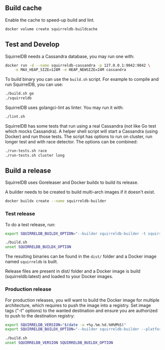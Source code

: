 ## Build cache

Enable the cache to speed-up build and lint.
```sh
docker volume create squirreldb-buildcache
```

## Test and Develop

SquirrelDB needs a Cassandra database, you may run one with:

```sh
docker run -d --name squirreldb-cassandra -p 127.0.0.1:9042:9042 \
    -e MAX_HEAP_SIZE=128M -e HEAP_NEWSIZE=24M cassandra
```

To build binary you can use the `build.sh` script. For example to
compile and run SquirrelDB, you can use:

```sh
./build.sh go
./squirreldb
```

SquirrelDB uses golangci-lint as linter. You may run it with:
```sh
./lint.sh
```

SquirrelDB has some tests that run using a real Cassandra (not like Go test which
mocks Cassandra). A helper shell script will start a Cassandra (using Docker) and run
those tests.
The script has options to run on cluster, run longer test and with race detector. 
The options can be combined:
```sh
./run-tests.sh race
./run-tests.sh cluster long
```

## Build a release

SquirrelDB uses Goreleaser and Docker buildx to build its release.

A builder needs to be created to build multi-arch images if it doesn't exist.
```sh
docker buildx create --name squirreldb-builder
```

### Test release

To do a test release, run:
```sh
export SQUIRRELDB_BUILDX_OPTION="--builder squirreldb-builder -t squirreldb:latest --load"

./build.sh
unset SQUIRRELDB_BUILDX_OPTION
```

The resulting binaries can be found in the `dist/` folder and a Docker image named `squirreldb` is built.

Release files are present in dist/ folder and a Docker image is build (squirreldb:latest) and loaded to
your Docker images.

### Production release

For production releases, you will want to build the Docker image for multiple architecture, which requires to
push the image into a registry. Set image tags ("-t" options) to the wanted destination and ensure you
are authorized to push to the destination registry:
```sh
export SQUIRRELDB_VERSION="$(date -u +%y.%m.%d.%H%M%S)"
export SQUIRRELDB_BUILDX_OPTION="--builder squirreldb-builder --platform linux/amd64,linux/arm64/v8,linux/arm/v7 -t squirreldb:latest -t squirreldb:${SQUIRRELDB_VERSION} --push"

./build.sh
unset SQUIRRELDB_VERSION SQUIRRELDB_BUILDX_OPTION
```
